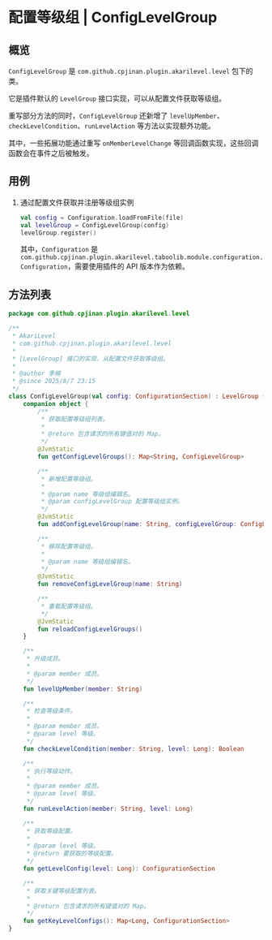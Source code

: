 # 配置等级组 | ConfigLevelGroup

## 概览

`ConfigLevelGroup` 是 `com.github.cpjinan.plugin.akarilevel.level` 包下的类。

它是插件默认的 `LevelGroup` 接口实现，可以从配置文件获取等级组。

重写部分方法的同时，`ConfigLevelGroup` 还新增了 `levelUpMember`、`checkLevelCondition`、`runLevelAction` 等方法以实现额外功能。

其中，一些拓展功能通过重写 `onMemberLevelChange` 等回调函数实现，这些回调函数会在事件之后被触发。

## 用例

1. 通过配置文件获取并注册等级组实例

    ``` kotlin
    val config = Configuration.loadFromFile(file)
    val levelGroup = ConfigLevelGroup(config)
    levelGroup.register()
    ```

   其中，`Configuration` 是 `com.github.cpjinan.plugin.akarilevel.taboolib.module.configuration.Configuration`，需要使用插件的
   API 版本作为依赖。

## 方法列表

``` kotlin
package com.github.cpjinan.plugin.akarilevel.level

/**
 * AkariLevel
 * com.github.cpjinan.plugin.akarilevel.level
 *
 * [LevelGroup] 接口的实现，从配置文件获取等级组。
 *
 * @author 季楠
 * @since 2025/8/7 23:15
 */
class ConfigLevelGroup(val config: ConfigurationSection) : LevelGroup {
    companion object {
        /**
         * 获取配置等级组列表。
         *
         * @return 包含请求的所有键值对的 Map。
         */
        @JvmStatic
        fun getConfigLevelGroups(): Map<String, ConfigLevelGroup>

        /**
         * 新增配置等级组。
         *
         * @param name 等级组编辑名。
         * @param configLevelGroup 配置等级组实例。
         */
        @JvmStatic
        fun addConfigLevelGroup(name: String, configLevelGroup: ConfigLevelGroup)

        /**
         * 移除配置等级组。
         *
         * @param name 等级组编辑名。
         */
        @JvmStatic
        fun removeConfigLevelGroup(name: String)

        /**
         * 重载配置等级组。
         */
        @JvmStatic
        fun reloadConfigLevelGroups()
    }

    /**
     * 升级成员。
     *
     * @param member 成员。
     */
    fun levelUpMember(member: String)

    /**
     * 检查等级条件。
     *
     * @param member 成员。
     * @param level 等级。
     */
    fun checkLevelCondition(member: String, level: Long): Boolean

    /**
     * 执行等级动作。
     *
     * @param member 成员。
     * @param level 等级。
     */
    fun runLevelAction(member: String, level: Long)

    /**
     * 获取等级配置。
     *
     * @param level 等级。
     * @return 要获取的等级配置。
     */
    fun getLevelConfig(level: Long): ConfigurationSection

    /**
     * 获取关键等级配置列表。
     *
     * @return 包含请求的所有键值对的 Map。
     */
    fun getKeyLevelConfigs(): Map<Long, ConfigurationSection>
}
```